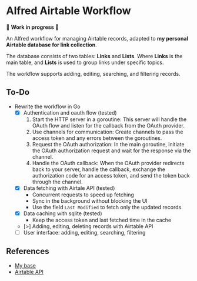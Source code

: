 # Alfred Airtable Workflow

🚧 **Work in progress** 🚧

An Alfred workflow for managing Airtable records, adapted to **my personal Airtable database for link collection**.

The database consists of two tables: **Links** and **Lists**.
Where **Links** is the main table, and **Lists** is used to group links under specific topics.

The workflow supports adding, editing, searching, and filtering records.

## To-Do

- Rewrite the workflow in Go
    - [x] Authentication and oauth flow (tested)
        1. Start the HTTP server in a goroutine: This server will handle the OAuth flow and listen for the callback from the OAuth provider.
        2. Use channels for communication: Create channels to pass the access token and any errors between the goroutines.
        3. Request the OAuth authorization: In the main goroutine, initiate the OAuth authorization request and wait for the response via the channel.
        4. Handle the OAuth callback: When the OAuth provider redirects back to your server, handle the callback, exchange the authorization code for an access token, and send the token back through the channel.
    - [x] Data fetching with Airtale API (tested)
        - Concurrent requests to speed up fetching
        - Sync in the background without blocking the UI
        - Use the field `Last Modified` to fetch only the updated records
    - [x] Data caching with sqlite (tested)
        - Keep the access token and last fetched time in the cache
    - [>] Adding, editing, deleting records with Airtable API
    - [ ] User interface: adding, editing, searching, filtering

## References

- [My base](https://airtable.com/app8pXTEJQGmXMIKC/)
- [Airtable API](https://airtable.com/developers/web/api/introduction)
